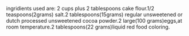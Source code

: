 ingridients used are:
2 cups plus 2 tablespoons cake flour.1/2 teaspoons(2grams) salt.2 tablespoons(15grams) regular unsweetened or dutch processed unsweetened cocoa powder.2 large(100 grams)eggs,at room temperature.2 tablespoons(22 grams)liquid red food coloring.
